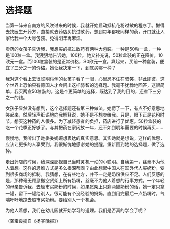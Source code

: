 # 选择题

当第一阵来自南方的风吹过来的时候，我就开始启动抵抗花粉过敏的程序了。懒得去找医生开药方，直接就去药店买抗过敏药。想到每年都吃同样的药，开口就让人家给我一个大号包装。免得明年再麻烦。 

卖药的女孩子告诉我，我想买的抗过敏药有两种大包装。一种是50粒一盒，一种是100粒一盒。我狠狠地告诉她，100粒。她又补充说，50粒盒装的正在降价，10欧元一盒。而100粒盒装的是正常价格，30欧元一盒。算起来，买前一种盒装，便宜了三分之一的价格。她让我决定一下，到底买哪一种？ 

我对这个看上去很聪明伶俐的女孩子看了一眼，心里忍不住在暗笑，非此即彼，这个世界上恐怕只有德国人才会问出这样弱智的选择题。我毫不犹豫地回答，这很简单，我买两盒50粒装的。这是个更简单的选择，既达到了我的目的，还省下三分之一的钱。 

女孩子显然没有想到，这个选择题还有第三种做法。她愣了一下，有点不好意思地笑起来，然后轻声细语地向我解释说，她不是不想卖给我。只是，眼下正是花粉时节，想买这种药的人很多。为了减轻患者的负担，药店进行了优惠。50粒盒装的吃一个花季正好够了。与其把药在家闲放一年，还不如到明年需要的时候再买…… 

慢慢地，我听出了她委委婉婉想表达的真实意思。其实她就是想说，这样的优惠，应该让更多的人享受到。我很惭愧地感谢她的提醒，重新回到她的选择题，做了选择。 

走出药店的时候，我深深鄙视自己当时灵机一动的小聪明。自我第一，丝毫不为他人着想。这样的思维方式是多么根深蒂固？由此想起中国人在国外代人买奶粉，受到很多商场的抵制。我猜想，在有些地方，并不一定是奶粉供应不足。人们反感的是，那种毫无顾忌搬空货架上所有奶粉，丝毫不为他人着想的行事方式。一个年轻的母亲告诉我，去超市买奶粉的时候，如果货架上只剩两罐奶粉的话，她一定只拿一罐，留下一罐给别人。很可能有个没经验的妈妈，直到用完最后一点奶粉时，气喘吁吁地跑去超市买奶粉。要给别人一个机会。 

为他人着想，我们在幼儿园就开始学习的道理。我们是否真的学会了呢？ 

（龚宝良摘自《扬子晚报》）